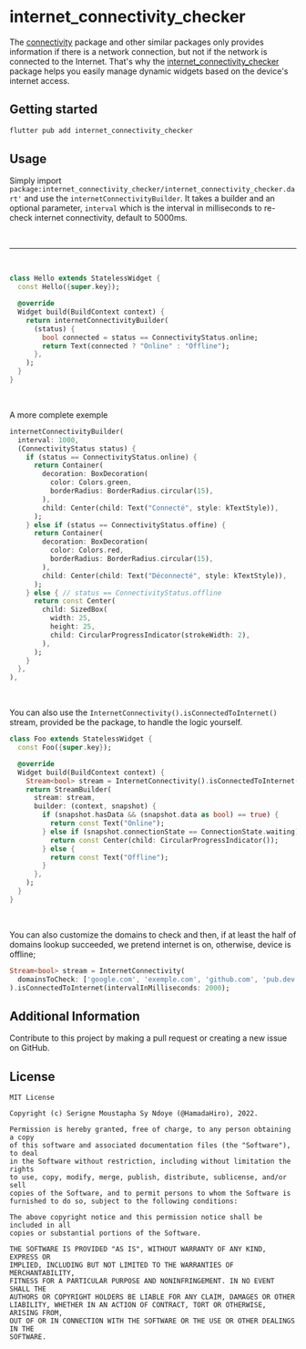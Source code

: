 # internet_connectivity_checker

The [connectivity](https://pub.dev/packages/connectivity) package and other similar packages only provides information if there is a network connection, but not if the network is connected to the Internet. That's why the [internet_connectivity_checker](https://github.com/HamadaHiro/internet_connectivity_checker) package helps you easily manage dynamic widgets based on the device's internet access.


## Getting started

```bash
flutter pub add internet_connectivity_checker
```

## Usage


Simply import `package:internet_connectivity_checker/internet_connectivity_checker.dart'` and use the `internetConnectivityBuilder`. It takes a builder and an optional parameter, `interval` which is the interval in milliseconds to re-check internet connectivity, default to 5000ms.

<br>

---

<br>

```dart
class Hello extends StatelessWidget {
  const Hello({super.key});

  @override
  Widget build(BuildContext context) {
    return internetConnectivityBuilder(
      (status) {
        bool connected = status == ConnectivityStatus.online;
        return Text(connected ? "Online" : "Offline");
      },
    );
  }
}
```
<br>

A more complete exemple
```dart
internetConnectivityBuilder(
  interval: 1000,
  (ConnectivityStatus status) {
    if (status == ConnectivityStatus.online) {
      return Container(
        decoration: BoxDecoration(
          color: Colors.green,
          borderRadius: BorderRadius.circular(15),
        ),
        child: Center(child: Text("Connecté", style: kTextStyle)),
      );
    } else if (status == ConnectivityStatus.offine) {
      return Container(
        decoration: BoxDecoration(
          color: Colors.red,
          borderRadius: BorderRadius.circular(15),
        ),
        child: Center(child: Text("Déconnecté", style: kTextStyle)),
      );
    } else { // status == ConnectivityStatus.offline
      return const Center(
        child: SizedBox(
          width: 25,
          height: 25,
          child: CircularProgressIndicator(strokeWidth: 2),
        ),
      );
    }
  },
),
```

<br>

You can also use the `InternetConnectivity().isConnectedToInternet()` stream, provided be the package, to handle the logic yourself.

```dart
class Foo extends StatelessWidget {
  const Foo({super.key});

  @override
  Widget build(BuildContext context) {
    Stream<bool> stream = InternetConnectivity().isConnectedToInternet();
    return StreamBuilder(
      stream: stream,
      builder: (context, snapshot) {
        if (snapshot.hasData && (snapshot.data as bool) == true) {
          return const Text("Online");
        } else if (snapshot.connectionState == ConnectionState.waiting) {
          return const Center(child: CircularProgressIndicator());
        } else {
          return const Text("Offline");
        }
      },
    );
  }
}
```

<br>

You can also customize the domains to check and then, if at least the half of domains lookup succeeded, we pretend internet is on, otherwise, device is offline;
```dart
Stream<bool> stream = InternetConnectivity(
  domainsToCheck: ['google.com', 'exemple.com', 'github.com', 'pub.dev'],
).isConnectedToInternet(intervalInMilliseconds: 2000);
```

## Additional Information
Contribute to this project by making a pull request or creating a new issue on GitHub.


## License

```
MIT License

Copyright (c) Serigne Moustapha Sy Ndoye (@HamadaHiro), 2022.

Permission is hereby granted, free of charge, to any person obtaining a copy
of this software and associated documentation files (the "Software"), to deal
in the Software without restriction, including without limitation the rights
to use, copy, modify, merge, publish, distribute, sublicense, and/or sell
copies of the Software, and to permit persons to whom the Software is
furnished to do so, subject to the following conditions:

The above copyright notice and this permission notice shall be included in all
copies or substantial portions of the Software.

THE SOFTWARE IS PROVIDED "AS IS", WITHOUT WARRANTY OF ANY KIND, EXPRESS OR
IMPLIED, INCLUDING BUT NOT LIMITED TO THE WARRANTIES OF MERCHANTABILITY,
FITNESS FOR A PARTICULAR PURPOSE AND NONINFRINGEMENT. IN NO EVENT SHALL THE
AUTHORS OR COPYRIGHT HOLDERS BE LIABLE FOR ANY CLAIM, DAMAGES OR OTHER
LIABILITY, WHETHER IN AN ACTION OF CONTRACT, TORT OR OTHERWISE, ARISING FROM,
OUT OF OR IN CONNECTION WITH THE SOFTWARE OR THE USE OR OTHER DEALINGS IN THE
SOFTWARE.
```
